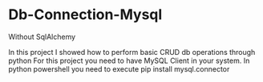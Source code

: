 # Db-Connection-Mysql
Without SqlAlchemy

In this project I showed how to perform basic CRUD db operations through python For this project you need to have MySQL Client in your system. In python powershell you need to execute pip install mysql.connector
